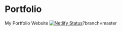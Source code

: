 # Portfolio
My Portfolio Website
[![Netlify Status](https://api.netlify.com/api/v1/badges/07d2bdab-f010-4d23-b702-88cb191a1769/deploy-status)](https://app.netlify.com/sites/idowufestus/deploys)?branch=master
